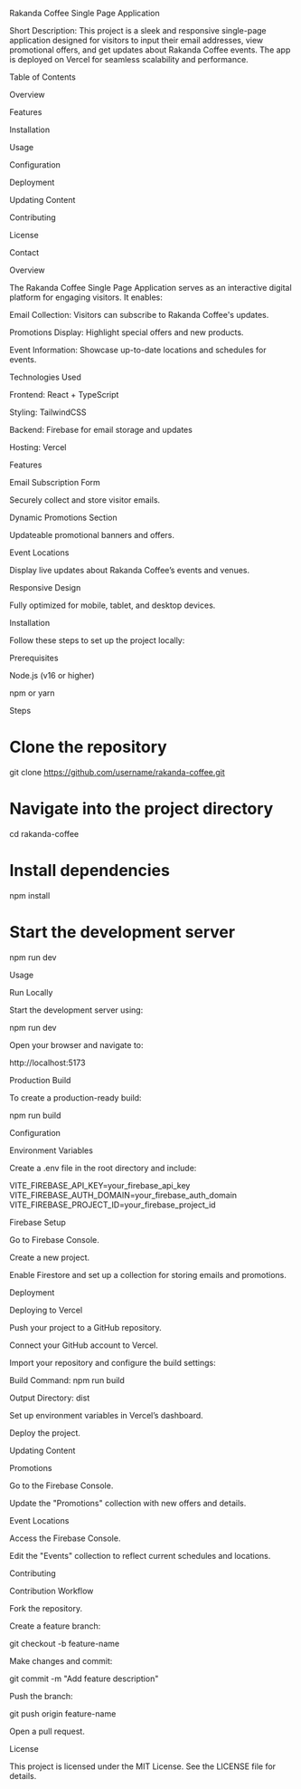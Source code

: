 Rakanda Coffee Single Page Application

Short Description:
This project is a sleek and responsive single-page application designed for visitors to input their email addresses, view promotional offers, and get updates about Rakanda Coffee events. The app is deployed on Vercel for seamless scalability and performance.

Table of Contents

Overview

Features

Installation

Usage

Configuration

Deployment

Updating Content

Contributing

License

Contact

Overview

The Rakanda Coffee Single Page Application serves as an interactive digital platform for engaging visitors. It enables:

Email Collection: Visitors can subscribe to Rakanda Coffee's updates.

Promotions Display: Highlight special offers and new products.

Event Information: Showcase up-to-date locations and schedules for events.

Technologies Used

Frontend: React + TypeScript

Styling: TailwindCSS

Backend: Firebase for email storage and updates

Hosting: Vercel

Features

Email Subscription Form

Securely collect and store visitor emails.

Dynamic Promotions Section

Updateable promotional banners and offers.

Event Locations

Display live updates about Rakanda Coffee’s events and venues.

Responsive Design

Fully optimized for mobile, tablet, and desktop devices.

Installation

Follow these steps to set up the project locally:

Prerequisites

Node.js (v16 or higher)

npm or yarn

Steps

# Clone the repository

git clone https://github.com/username/rakanda-coffee.git

# Navigate into the project directory

cd rakanda-coffee

# Install dependencies

npm install

# Start the development server

npm run dev

Usage

Run Locally

Start the development server using:

npm run dev

Open your browser and navigate to:

http://localhost:5173

Production Build

To create a production-ready build:

npm run build

Configuration

Environment Variables

Create a .env file in the root directory and include:

VITE_FIREBASE_API_KEY=your_firebase_api_key
VITE_FIREBASE_AUTH_DOMAIN=your_firebase_auth_domain
VITE_FIREBASE_PROJECT_ID=your_firebase_project_id

Firebase Setup

Go to Firebase Console.

Create a new project.

Enable Firestore and set up a collection for storing emails and promotions.

Deployment

Deploying to Vercel

Push your project to a GitHub repository.

Connect your GitHub account to Vercel.

Import your repository and configure the build settings:

Build Command: npm run build

Output Directory: dist

Set up environment variables in Vercel’s dashboard.

Deploy the project.

Updating Content

Promotions

Go to the Firebase Console.

Update the "Promotions" collection with new offers and details.

Event Locations

Access the Firebase Console.

Edit the "Events" collection to reflect current schedules and locations.

Contributing

Contribution Workflow

Fork the repository.

Create a feature branch:

git checkout -b feature-name

Make changes and commit:

git commit -m "Add feature description"

Push the branch:

git push origin feature-name

Open a pull request.

License

This project is licensed under the MIT License. See the LICENSE file for details.
